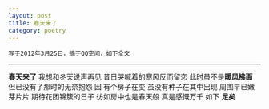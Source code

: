 ```yaml
---
layout: post
title: 春天来了
category: poetry
---
```


`写于2012年3月25日，摘于QQ空间，如下全文`

***

**春天来了**
我想和冬天说声再见
昔日哭喊着的寒风反而留恋
此时虽不是**暖风拂面**
但已没有了那时的无奈抱怨
因
有个房子在变
虽没有种子在其中出现
周围早已嫩芽片片
期待花团锦簇的日子
彷如房中也是春天般
真是感慨万千
如下
**足矣**